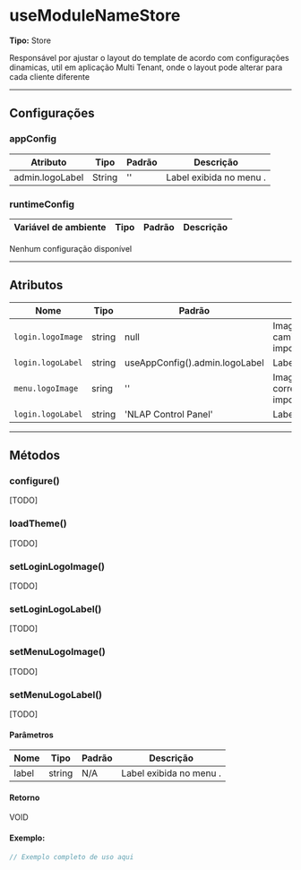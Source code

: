 # useModuleNameStore

**Tipo:** Store

Responsável por ajustar o layout do template de acordo com configurações dinamicas, util em aplicação Multi Tenant, onde
o layout pode alterar para cada cliente diferente

---

## Configurações

### appConfig

| Atributo        | Tipo   | Padrão | Descrição               |
|-----------------|--------|--------|-------------------------|
| admin.logoLabel | String | ''     | Label exibida no menu . |

### runtimeConfig

| Variável de ambiente | Tipo | Padrão | Descrição |
|----------------------|------|--------|-----------|

Nenhum configuração disponível

---

## Atributos

| Nome              | Tipo   | Padrão                         | Descrição                                                                                                                                                              |
|-------------------|--------|--------------------------------|------------------------------------------------------------------------------------------------------------------------------------------------------------------------|
| `login.logoImage` | string | null                           | Imagem usada como logo na tela de login. Para obter o caminho correto utilizar import como no exemplo: (await import('#assets/adminlte/img/AdminLTELogo.png')).default |
| `login.logoLabel` | string | useAppConfig().admin.logoLabel | Label exibita na tela de login                                                                                                                                         |
| `menu.logoImage`  | sring  | ''                             | Imagem usada como logo no menu. Para obter o caminho correto utilizar import como no exemplo: (await import('#assets/adminlte/img/AdminLTELogo.png')).default          |
| `login.logoLabel` | string | 'NLAP Control Panel'           | Label exibida no menu                                                                                                                                                  |

---

## Métodos

### configure()

[TODO]

### loadTheme()

[TODO]

### setLoginLogoImage()

[TODO]

### setLoginLogoLabel()

[TODO]

### setMenuLogoImage()

[TODO]

### setMenuLogoLabel()

[TODO]

#### Parâmetros

| Nome  | Tipo   | Padrão | Descrição               |
|-------|--------|--------|-------------------------|
| label | string | N/A    | Label exibida no menu . |

#### Retorno

VOID

#### Exemplo:

```javascript
// Exemplo completo de uso aqui
```
